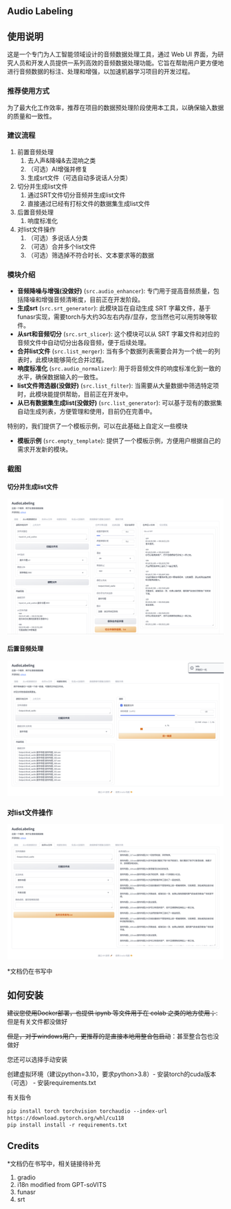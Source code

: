 ## Audio Labeling

## 使用说明
这是一个专门为人工智能领域设计的音频数据处理工具，通过 Web UI 界面，为研究人员和开发人员提供一系列高效的音频数据处理功能。它旨在帮助用户更方便地进行音频数据的标注、处理和增强，以加速机器学习项目的开发过程。

### 推荐使用方式
为了最大化工作效率，推荐在项目的数据预处理阶段使用本工具，以确保输入数据的质量和一致性。

### 建议流程

1. 前置音频处理
   1. 去人声&降噪&去混响之类
   2. （可选）AI增强并修复
   3. 生成srt文件（可选自动多说话人分类）
2. 切分并生成list文件
   1. 通过SRT文件切分音频并生成list文件
   2. 直接通过已经有打标文件的数据集生成list文件
3. 后置音频处理
   1. 响度标准化
4. 对list文件操作
   1. （可选）多说话人分类
   2. （可选）合并多个list文件
   3. （可选）筛选掉不符合时长、文本要求等的数据

### 模块介绍

- **音频降噪与增强(没做好)** (`src.audio_enhancer`): 专门用于提高音频质量，包括降噪和增强音频清晰度，目前正在开发阶段。
- **生成srt** (`src.srt_generator`): 此模块旨在自动生成 SRT 字幕文件，基于funasr实现，需要torch与大约3G左右内存/显存，您当然也可以用剪映等软件。
- **从srt和音频切分** (`src.srt_slicer`): 这个模块可以从 SRT 字幕文件和对应的音频文件中自动切分出各段音频，便于后续处理。
- **合并list文件** (`src.list_merger`): 当有多个数据列表需要合并为一个统一的列表时，此模块能够简化合并过程。
- **响度标准化** (`src.audio_normalizer`): 用于将音频文件的响度标准化到一致的水平，确保数据输入的一致性。
- **list文件筛选器(没做好)** (`src.list_filter`): 当需要从大量数据中筛选特定项时，此模块能提供帮助，目前正在开发中。
- **从已有数据集生成list(没做好)** (`src.list_generator`): 可以基于现有的数据集自动生成列表，方便管理和使用，目前仍在完善中。

特别的，我们提供了一个模板示例，可以在此基础上自定义一些模块

- **模板示例** (`src.empty_template`): 提供了一个模板示例，方便用户根据自己的需求开发新的模块。

### 截图

#### 切分并生成list文件

![image-20240402032542345](./assets/image-20240402032542345.png)

#### 后置音频处理

![image-20240402032421491](./assets/image-20240402032421491.png)

### 对list文件操作

![image-20240402032803436](./assets/image-20240402032803436.png)

*文档仍在书写中

## 如何安装

~~建议您使用Docker部署，也提供 ipynb 等文件用于在 colab 之类的地方使用；~~: 但是有关文件都没做好

~~但是，对于windows用户，更推荐的是直接本地用整合包启动~~：甚至整合包也没做好

您还可以选择手动安装

创建虚拟环境（建议python=3.10，要求python>3.8）- 安装torch的cuda版本（可选） - 安装requirements.txt

有关指令

``` 
pip install torch torchvision torchaudio --index-url https://download.pytorch.org/whl/cu118
pip install install -r requirements.txt
```





## Credits

*文档仍在书写中，相关链接待补充

1. gradio
2. i18n modified from GPT-soVITS
3. funasr
4. srt